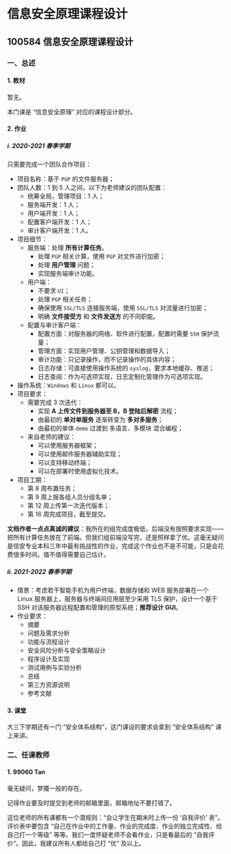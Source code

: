 # 信息安全原理课程设计

## 100584 信息安全原理课程设计

### 一、总述

#### 1. 教材

暂无。

本门课是 “信息安全原理” 对应的课程设计部分。

#### 2. 作业

##### i. 2020-2021 春季学期

只需要完成一个团队合作项目：

* 项目名称：基于 `PGP` 的文件服务器；
* 团队人数：1 到 5 人之间，以下为老师建议的团队配置：
  * 统筹全局，管理项目：1 人；
  * 服务端开发：1 人；
  * 用户端开发：1 人；
  * 配置客户端开发：1 人；
  * 审计客户端开发：1 人。
* 项目细节：
  * 服务端：处理 **所有计算任务**。
    * 处理 `PGP` 相关计算，使用 `PGP` 对文件进行加密；
    * 处理 **用户管理** 问题；
    * 实现服务端审计功能。
  * 用户端：
    * 不要求 `UI`；
    * 处理 `PGP` 相关任务；
    * 确保使用 `SSL/TLS` 连接服务端，使用 `SSL/TLS` 对流量进行加密；
    * 明确 **文件接受方** 和 **文件发送方** 的不同职能。
  * 配置与审计客户端：
    * 配置方面：对服务器的网络、软件进行配置，配置时需要 `SSH` 保护流量；
    * 管理方面：实现用户管理、公钥管理和数据导入；
    * 审计功能：只记录操作，而不记录操作的具体内容；
    * 日志存储：可直接使用操作系统的 `syslog`，要求本地缓存、推送；
    * 日志查阅：作为可选项实现，日志定制化管理作为可选项实现。
* 操作系统：`Windows` 和 `Linux` 都可以。
* 项目要求：
  * 需要完成 3 次迭代：
    * 实现 **A 上传文件到服务器至 B，B 登陆后解密** 流程；
    * 由最初的 **单对单服务** 逐渐转变为 **多对多服务**；
    * 由最初的单体 `demo` 过渡到 多语言、多模块 混合编程；
  * 来自老师的建议：
    * 可以使用服务器框架；
    * 可以使用邮件服务器辅助实现；
    * 可以支持移动终端；
    * 可以在部署时使用虚拟化技术。
* 项目工期：
  * 第 8 周布置任务；
  * 第 9 周上报各组人员分组名单；
  * 第 12 周上传第一次迭代版本；
  * 第 16 周完成项目，截至提交。

**文档作者一点点真诚的建议**：我所在的组完成度极低，后端没有按照要求实现——把所有计算任务放在了前端。但我们组前端没写完，还是照样拿了优。这毫无疑问是信安专业本科三年中最有挑战性的作业，完成这个作业也不是不可能，只是会花费很多时间。值不值得需要自己估计。

##### ii. 2021-2022 春季学期  
  
* 情景：考虑若干智能手机为用户终端，数据存储和 WEB 服务部署在一个 Linux 服务器上，服务器与终端间应用层至少采用 TLS 保护，设计一个基于 SSH 对该服务器远程配置和管理的原型系统；**推荐设计 GUI**。  
* 作业要求：  
  * 摘要  
  * 问题及需求分析  
  * 功能与流程设计  
  * 安全风险分析与安全策略设计  
  * 程序设计及实现  
  * 测试用例与实验分析  
  * 总结  
  * 第三方资源说明  
  * 参考文献  

#### 3. 课堂

大三下学期还有一门 “安全体系结构”，这门课设的要求会拿到 “安全体系结构” 课上来讲。

### 二、任课教师

#### 1. 99060 Tan

毫无疑问，梦魇一般的存在。

记得作业要及时提交到老师的邮箱里面，邮箱地址不要打错了。

这位老师的所有课都有一个潜规则：“会让学生在期末时上传一份 ‘自我评价’ 表”。评价表中要包含 “自己在作业中的工作量、作业的完成度、作业的独立完成性、给自己打一个等级” 等等。我们一度怀疑老师不会看作业，只是看最后的 “自我评价”。因此，我建议所有人都给自己打 “优” 及以上。
